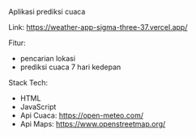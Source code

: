 Aplikasi prediksi cuaca

Link: https://weather-app-sigma-three-37.vercel.app/

Fitur:
- pencarian lokasi
- prediksi cuaca 7 hari kedepan

Stack Tech:
- HTML
- JavaScript
- Api Cuaca: https://open-meteo.com/
- Api Maps: https://www.openstreetmap.org/
